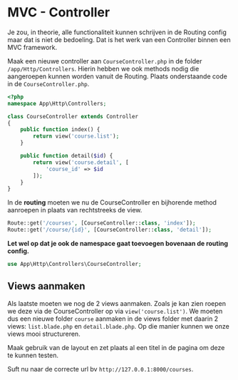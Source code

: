 # MVC - Controller

Je zou, in theorie, alle functionaliteit kunnen schrijven in de Routing config maar dat is niet de bedoeling. Dat is het werk van een Controller binnen een MVC framework.

Maak een nieuwe controller aan `CourseController.php` in de folder `/app/Http/Controllers`. Hierin hebben we ook methods nodig die aangeroepen kunnen worden vanuit de Routing. Plaats onderstaande code in de `CourseController.php`.

```php
<?php
namespace App\Http\Controllers;

class CourseController extends Controller
{
    public function index() {
        return view('course.list');
    }

    public function detail($id) {
        return view('course.detail', [
            'course_id' => $id
        ]);
    }
}
```

In de **routing** moeten we nu de CourseController en bijhorende method aanroepen in plaats van rechtstreeks de view. 

```php
Route::get('/courses', [CourseController::class, 'index']);
Route::get('/course/{id}', [CourseController::class, 'detail']); 
```

**Let wel op dat je ook de namespace gaat toevoegen bovenaan de routing config.**

```php
use App\Http\Controllers\CourseController;
```

## Views aanmaken

Als laatste moeten we nog de 2 views aanmaken. Zoals je kan zien roepen we deze via de CourseController op via `view('course.list')`. We moeten dus een nieuwe folder `course` aanmaken in de views folder met daarin 2 views: `list.blade.php` en `detail.blade.php`. Op die manier kunnen we onze views mooi structureren.

Maak gebruik van de layout en zet plaats al een titel in de pagina om deze te kunnen testen.

Suft nu naar de correcte url bv `http://127.0.0.1:8000/courses`.